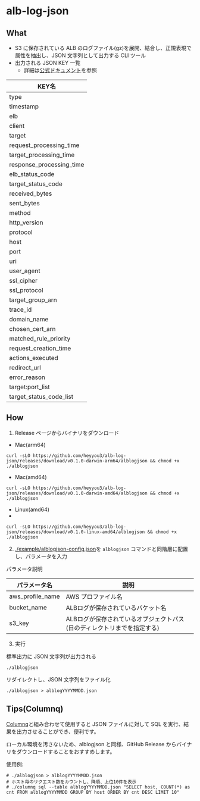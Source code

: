 # alb-log-json

## What

- S3 に保存されている ALB のログファイル(gz)を展開、結合し、正規表現で属性を抽出し、JSON 文字列として出力する CLI ツール
- 出力される JSON KEY 一覧
    - 詳細は[公式ドキュメント](https://docs.aws.amazon.com/ja_jp/elasticloadbalancing/latest/application/load-balancer-access-logs.html)を参照

| KEY名                     |
|--------------------------|
| type                     |
| timestamp                |
| elb                      |
| client                   |
| target                   |
| request_processing_time  |
| target_processing_time   |
| response_processing_time |
| elb_status_code          |
| target_status_code       |
| received_bytes           |
| sent_bytes               |
| method                   |
| http_version             |
| protocol                 |
| host                     |
| port                     |
| uri                      |
| user_agent               |
| ssl_cipher               |
| ssl_protocol             |
| target_group_arn         |
| trace_id                 |
| domain_name              |
| chosen_cert_arn          |
| matched_rule_priority    |
| request_creation_time    |
| actions_executed         |
| redirect_url             |
| error_reason             |
| target:port_list         |
| target_status_code_list  |

## How

1. Release ページからバイナリをダウンロード

- Mac(arm64)

```shell
curl -sLO https://github.com/heyyou3/alb-log-json/releases/download/v0.1.0-darwin-arm64/alblogjson && chmod +x ./alblogjson
```

- Mac(amd64)

```shell
curl -sLO https://github.com/heyyou3/alb-log-json/releases/download/v0.1.0-darwin-amd64/alblogjson && chmod +x ./alblogjson
```

- Linux(amd64)
- 
```shell
curl -sLO https://github.com/heyyou3/alb-log-json/releases/download/v0.1.0-linux-amd64/alblogjson && chmod +x ./alblogjson
```

2. [./example/alblogjson-config.json](./example/alblogjson-config.toml)を `alblogjson` コマンドと同階層に配置し、パラメータを入力

パラメータ説明

| パラメータ名           | 説明                                     |
|------------------|----------------------------------------|
| aws_profile_name | AWS プロファイル名                            |
| bucket_name      | ALBログが保存されているバケット名                     |
| s3_key           | ALBログが保存されているオブジェクトパス(日のディレクトリまでを指定する) |

3. 実行

標準出力に JSON 文字列が出力される

```shell
./alblogjson
```

リダイレクトし、JSON 文字列をファイル化

```shell
./alblogjson > alblogYYYYMMDD.json
```

## Tips(Columnq)

[Columnq](https://github.com/roapi/roapi/blob/main/columnq-cli/README.md)と組み合わせて使用すると JSON ファイルに対して SQL を実行、結果を出力させることができ、便利です。

ローカル環境を汚さないため、alblogjson と同様、GitHub Release からバイナリをダウンロードすることをおすすめします。

使用例:

```shell
# ./alblogjson > alblogYYYYMMDD.json
# ホスト毎のリクエスト数をカウントし、降順、上位10件を表示
# ./columnq sql --table alblogYYYYMMDD.json "SELECT host, COUNT(*) as cnt FROM alblogYYYYMMDD GROUP BY host ORDER BY cnt DESC LIMIT 10"
```
